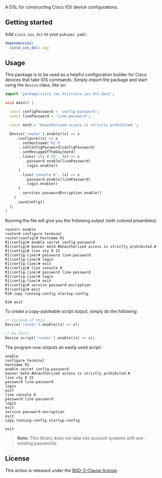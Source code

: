 <!-- 
This README describes the package. If you publish this package to pub.dev,
this README's contents appear on the landing page for your package.

For information about how to write a good package README, see the guide for
[writing package pages](https://dart.dev/guides/libraries/writing-package-pages). 

For general information about developing packages, see the Dart guide for
[creating packages](https://dart.dev/guides/libraries/create-library-packages)
and the Flutter guide for
[developing packages and plugins](https://flutter.dev/developing-packages). 
-->

A DSL for constructing Cisco IOS device configurations.

## Getting started

Add `cisco_ios_dsl` to your `pubspec.yaml`:

```yml
dependencies:
  cisco_ios_dsl: any
```

## Usage

This package is to be used as a helpful configuration builder for Cisco devices
that take IOS commands. Simply import the package and start using the `Device`
class, like so:

```dart
import 'package:cisco_ios_dsl/cisco_ios_dsl.dart';

void main() {

  const configPassword = 'config-password';
  const linePassword = 'line-password';

  const motd = 'Unauthorized access is strictly prohibited.';

  Device('router').enable((x) => x
    ..configure((x) => x
      ..setHostname('R1')
      ..setConfigPassword(configPassword)
      ..setMessageOfTheDay(motd)
      ..lines('vty 0 15', (x) => x
        ..password.enable(linePassword)
        ..login.enable()
      )
      ..line('console 0', (x) => x
        ..password.enable(linePassword)
        ..login.enable()
      )
      ..services.passwordEncryption.enable()
    )
    ..saveConfig()
  );
}
```

Running the file will give you the following output (with colored preambles):

```
router> enable
router# configure terminal
router(config)# hostname R1
R1(config)# enable secret config-password
R1(config)# banner motd #Unauthorized access is strictly prohibited.#
R1(config)# line vty 0 15
R1(config-line)# password line-password
R1(config-line)# login
R1(config-line)# exit
R1(config)# line console 0
R1(config-line)# password line-password
R1(config-line)# login
R1(config-line)# exit
R1(config)# service password-encryption
R1(config)# exit
R1# copy running-config startup-config 

R1# exit
```

To create a copy-pasteable script output, simply do the following:

```dart
// Instead of this...
Device('router').enable((x) => x);

// Do this!
Device.script('router').enable((x) => x);
```

The program now outputs an easily used script:

```
enable
configure terminal
hostname R1
enable secret config-password
banner motd #Unauthorized access is strictly prohibited.#
line vty 0 15
password line-password
login
exit
line console 0
password line-password
login
exit
service password-encryption
exit
copy running-config startup-config 

exit
```

> **Note:** This library does not take into account systems with pre-existing
> passwords.

## License

This action is released under the [BSD-3-Clause license][license].

[license]: https://github.com/icorbrey/cisco_ios_dsl/blob/master/LICENSE "View LICENSE in icorbrey/cisco_ios_dsl"
